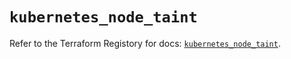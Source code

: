 # `kubernetes_node_taint`

Refer to the Terraform Registory for docs: [`kubernetes_node_taint`](https://registry.terraform.io/providers/hashicorp/kubernetes/2.21.1/docs/resources/node_taint).
